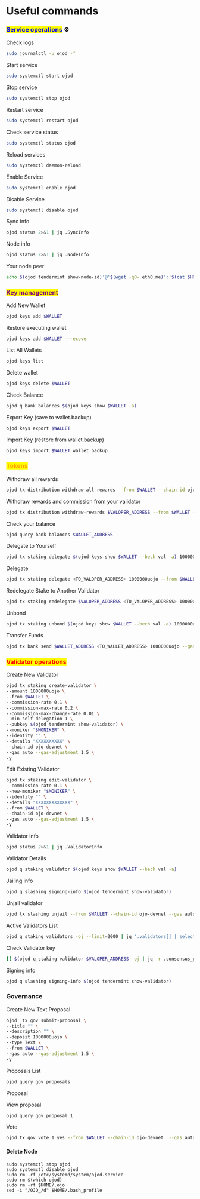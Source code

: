 # Useful commands

### <mark style="color:blue;">Service operations</mark> ⚙️ <a href="#service-operations" id="service-operations"></a>

Check logs

```bash
sudo journalctl -u ojod -f
```

Start service

```bash
sudo systemctl start ojod
```

Stop service

```bash
sudo systemctl stop ojod
```

Restart service

```bash
sudo systemctl restart ojod
```

Check service status

```bash
sudo systemctl status ojod
```

Reload services

```bash
sudo systemctl daemon-reload
```

Enable Service

```bash
sudo systemctl enable ojod
```

Disable Service

```bash
sudo systemctl disable ojod
```

Sync info

```bash
ojod status 2>&1 | jq .SyncInfo
```

Node info

```bash
ojod status 2>&1 | jq .NodeInfo
```

Your node peer

```bash
echo $(ojod tendermint show-node-id)'@'$(wget -qO- eth0.me)':'$(cat $HOME/.ojo/config/config.toml | sed -n '/Address to listen for incoming connection/{n;p;}' | sed 's/.*://; s/".*//')
```

### <mark style="color:purple;">Key management</mark> <a href="#key-management" id="key-management"></a>

Add New Wallet

```bash
ojod keys add $WALLET
```

Restore executing wallet

```bash
ojod keys add $WALLET --recover
```

List All Wallets

```bash
ojod keys list
```

Delete wallet

```bash
ojod keys delete $WALLET
```

Check Balance

```bash
ojod q bank balances $(ojod keys show $WALLET -a)
```

Export Key (save to wallet.backup)

```bash
ojod keys export $WALLET
```

Import Key (restore from wallet.backup)

```bash
ojod keys import $WALLET wallet.backup
```

### <mark style="color:orange;">Tokens</mark> <a href="#tokens" id="tokens"></a>

Withdraw all rewards

```bash
ojod tx distribution withdraw-all-rewards --from $WALLET --chain-id ojo-devnet --gas auto --gas-adjustment 1.5
```

Withdraw rewards and commission from your validator

```bash
ojod tx distribution withdraw-rewards $VALOPER_ADDRESS --from $WALLET --commission --chain-id ojo-devnet --gas auto --gas-adjustment 1.5 -y
```

Check your balance

```bash
ojod query bank balances $WALLET_ADDRESS
```

Delegate to Yourself

```bash
ojod tx staking delegate $(ojod keys show $WALLET --bech val -a) 1000000uojo --from $WALLET --chain-id ojo-devnet --gas auto --gas-adjustment 1.5 -y
```

Delegate

```bash
ojod tx staking delegate <TO_VALOPER_ADDRESS> 1000000uojo --from $WALLET --chain-id ojo-devnet --gas auto --gas-adjustment 1.5 -y
```

Redelegate Stake to Another Validator

```bash
ojod tx staking redelegate $VALOPER_ADDRESS <TO_VALOPER_ADDRESS> 1000000uojo --from $WALLET --chain-id ojo-devnet --gas auto --gas-adjustment 1.5 -y
```

Unbond

```bash
ojod tx staking unbond $(ojod keys show $WALLET --bech val -a) 1000000uojo --from $WALLET --chain-id ojo-devnet --gas auto --gas-adjustment 1.5 -y
```

Transfer Funds

```bash
ojod tx bank send $WALLET_ADDRESS <TO_WALLET_ADDRESS> 1000000uojo --gas auto --gas-adjustment 1.5 -y
```

### <mark style="color:red;">Validator operations</mark> <a href="#validator-operations" id="validator-operations"></a>

Create New Validator

```bash
ojod tx staking create-validator \
--amount 1000000uojo \
--from $WALLET \
--commission-rate 0.1 \
--commission-max-rate 0.2 \
--commission-max-change-rate 0.01 \
--min-self-delegation 1 \
--pubkey $(ojod tendermint show-validator) \
--moniker "$MONIKER" \
--identity "" \
--details "XXXXXXXXXX" \
--chain-id ojo-devnet \
--gas auto --gas-adjustment 1.5 \
-y
```

Edit Existing Validator

```bash
ojod tx staking edit-validator \
--commission-rate 0.1 \
--new-moniker "$MONIKER" \
--identity "" \
--details "XXXXXXXXXXXXX" \
--from $WALLET \
--chain-id ojo-devnet \
--gas auto --gas-adjustment 1.5 \
-y
```

Validator info

```bash
ojod status 2>&1 | jq .ValidatorInfo
```

Validator Details

```bash
ojod q staking validator $(ojod keys show $WALLET --bech val -a)
```

Jailing info

```bash
ojod q slashing signing-info $(ojod tendermint show-validator)
```

Unjail validator

```bash
ojod tx slashing unjail --from $WALLET --chain-id ojo-devnet --gas auto --gas-adjustment 1.5 -y
```

Active Validators List

```bash
ojod q staking validators -oj --limit=2000 | jq '.validators[] | select(.status=="BOND_STATUS_BONDED")' | jq -r '(.tokens|tonumber/pow(10; 6)|floor|tostring) + " 	 " + .description.moniker' | sort -gr | nl
```

Check Validator key

```bash
[[ $(ojod q staking validator $VALOPER_ADDRESS -oj | jq -r .consensus_pubkey.key) = $(ojod status | jq -r .ValidatorInfo.PubKey.value) ]] && echo -e "Your key status is ok" || echo -e "Your key status is error"
```

Signing info

```bash
ojod q slashing signing-info $(ojod tendermint show-validator)
```

### Governance <a href="#governance" id="governance"></a>

Create New Text Proposal

```bash
ojod  tx gov submit-proposal \
--title "" \
--description "" \
--deposit 1000000uojo \
--type Text \
--from $WALLET \
--gas auto --gas-adjustment 1.5 \
-y 
```

Proposals List

```bash
ojod query gov proposals
```

Proposal

View proposal

```bash
ojod query gov proposal 1
```

Vote

```bash
ojod tx gov vote 1 yes --from $WALLET --chain-id ojo-devnet  --gas auto --gas-adjustment 1.5 -y
```



#### Delete Node

```
sudo systemctl stop ojod
sudo systemctl disable ojod
sudo rm -rf /etc/systemd/system/ojod.service
sudo rm $(which ojod)
sudo rm -rf $HOME/.ojo
sed -i "/OJO_/d" $HOME/.bash_profile
```
